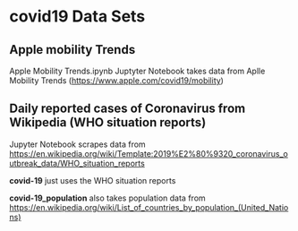# covid19 Data Sets

## Apple mobility Trends

Apple Mobility Trends.ipynb
Juptyter Notebook takes data from Aplle Mobility Trends (https://www.apple.com/covid19/mobility)

## Daily reported cases of Coronavirus from Wikipedia (WHO situation reports)

Jupyter Notebook scrapes data from https://en.wikipedia.org/wiki/Template:2019%E2%80%9320_coronavirus_outbreak_data/WHO_situation_reports

**covid-19** just uses the WHO situation reports

**covid-19_population** also takes population data from https://en.wikipedia.org/wiki/List_of_countries_by_population_(United_Nations)
